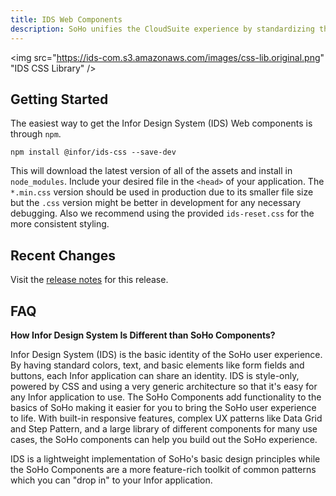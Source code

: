 ```yaml
---
title: IDS Web Components
description: SoHo unifies the CloudSuite experience by standardizing the universal design elements like colors, text, and buttons. Infor Design System is a simple CSS library to help implement SoHo design principles with easy-to-follow and easy-to-implement rules and code.
---
```


<img src="https://ids-com.s3.amazonaws.com/images/css-lib.original.png" "IDS CSS Library" />

## Getting Started

The easiest way to get the Infor Design System (IDS) Web components is through `npm`.

```
npm install @infor/ids-css --save-dev
```

This will download the latest version of all of the assets and install in `node_modules`. Include your desired file in the `<head>` of your application. The `*.min.css` version should be used in production due to its smaller file size but the `.css` version might be better in development for any necessary debugging. Also we recommend using the provided `ids-reset.css` for the more consistent styling.

## Recent Changes

Visit the [release notes](./release-notes.html) for this release.

## FAQ

**How Infor Design System Is Different than SoHo Components?**

Infor Design System (IDS) is the basic identity of the SoHo user experience. By having standard colors, text, and basic elements like form fields and buttons, each Infor application can share an identity. IDS is style-only, powered by CSS and using a very generic architecture so that it's easy for any Infor application to use. The SoHo Components add functionality to the basics of SoHo making it easier for you to bring the SoHo user experience to life. With built-in responsive features, complex UX patterns like Data Grid and Step Pattern, and a large library of different components for many use cases, the SoHo components can help you build out the SoHo experience.

IDS is a lightweight implementation of SoHo's basic design principles while the SoHo Components are a more feature-rich toolkit of common patterns which you can "drop in" to your Infor application.
